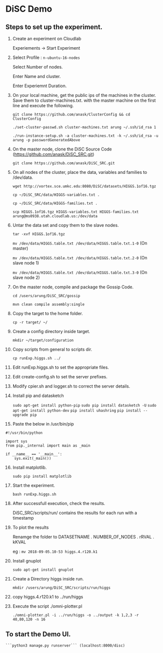 # DiSC Demo

## Steps to set up the experiment.
1) Create an experiment on Cloudlab

      Experiements -> Start Experiment

2) Select Profile : ```n-ubuntu-16-nodes```

      Select Number of nodes.
      
      Enter Name and cluster.
      
      Enter Experiemnt Duration.

3) On your local machine, get the public ips of the machines in the cluster. Save them to cluster-machines.txt. with the master machine on the first line and execute the following.

    ```git clone https://github.com/anask/ClusterConfig && cd ClusterConfig```

    ```./set-cluster-passwd.sh cluster-machines.txt arung ~/.ssh/id_rsa 1```
  
    ```./run-instance-setup.sh -a cluster-machines.txt -k ~/.ssh/id_rsa -u arung -p passwordGeneratedAbove```

4) On the master node, clone the DiSC Source Code (https://github.com/anask/DiSC_SRC.git)
 
    ```git clone https://github.com/anask/DiSC_SRC.git```
    
5) On all nodes of the cluster, place the data, variables and families to /dev/data.
    
    ```wget http://vortex.sce.umkc.edu:8080/DiSC/datasets/HIGGS.1of16.tgz```

    ```cp ~/DiSC_SRC/data/HIGGS-variables.txt .```

    ```cp ~/DiSC_SRC/data/HIGGS-families.txt .```
    
    ```scp HIGGS.1of16.tgz HIGGS-variables.txt HIGGS-families.txt arung@ms0938.utah.cloudlab.us:/dev/data ```

 6) Untar the data set and copy them to the slave nodes.
      
      ```tar -xvf HIGGS.1of16.tgz```
      
      ```mv /dev/data/HIGGS.table.txt /dev/data/HIGGS.table.txt.1-0``` (On master)

      ```mv /dev/data/HIGGS.table.txt /dev/data/HIGGS.table.txt.2-0``` (On slave node 1)

      ```mv /dev/data/HIGGS.table.txt /dev/data/HIGGS.table.txt.3-0``` (On slave node 2)

7) On the master node, compile and package the Gossip Code.

    ```cd /users/arung/DiSC_SRC/gossip```
    
    ```mvn clean compile assembly:single```        
        
8) Copy the target to the home folder.

    ```cp -r target/ ~/```
    
9) Create a config directory inside target.

    ```mkdir ~/target/configuration```
    
10) Copy scripts from general to scripts dir.

    ```cp runExp.higgs.sh ../```
    
11) Edit runExp.higgs.sh to set the appropriate files.

12) Edit create-config.sh to set the server prefixes.

13) Modify cpier.sh and logger.sh to correct the server details.

14) Install pip and datasketch

    ```sudo apt-get install python-pip```
    ```sudo pip install datasketch -U```
    ```sudo apt-get install python-dev```
    ```pip install uhashring```
    ```pip install --upgrade pip```

15) Paste the below in /usr/bin/pip
```
#!/usr/bin/python                                                               
                                                                                
import sys                                                                      
from pip._internal import main as _main                                                         
                                                                                
if __name__ == '__main__':                                                      
    sys.exit(_main())
```
16) Install matplotlib.

    ```sudo pip install matplotlib```

17) Start the experiment.

    ```bash runExp.higgs.sh```
    
18) After successfull execution, check the results.
    
    DiSC_SRC/scripts/run/ contains the results for each run with a timestamp

19) To plot the results
    
    Renamge the folder to DATASETNAME . NUMBER_OF_NODES . rRVAL . kKVAL
    
    eg : ```mv 2018-09-05.10-53 higgs.4.r120.k1```

20) Install gnuplot
    
    ```sudo apt-get install gnuplot```
    
21) Create a Directory higgs inside run.

    ```mkdir /users/arung/DiSC_SRC/scripts/run/higgs```
    
22) copy higgs.4.r120.k1 to ../run/higgs

23) Execute the script ./omni-plotter.pl

    ```./omni-plotter.pl -i ../run/higgs -o ../output -k 1,2,3 -r 40,80,120 -n 16```
    
## To start the Demo UI.

    ```python3 manage.py runserver``` (localhost:8000/disc)



